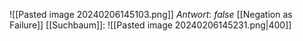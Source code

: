 ![[Pasted image 20240206145103.png]]
_Antwort_: $false$
[[Negation as Failure]]
[[Suchbaum]]:
![[Pasted image 20240206145231.png|400]]